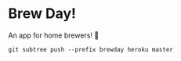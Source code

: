 # Brew Day!
An app for home brewers! :beers:



```
git subtree push --prefix brewday heroku master
```
